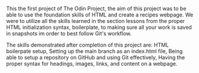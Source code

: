 This the first project of The Odin Project, the aim of this project was to be able to use the foundation skills of HTML and create a recipes webpage.
We were to utilize all the skills learned in the section lessons from the proper HTML initialization syntax, boilerplate, to making sure all your work is saved in snapshots
im order to best follow Git's workflow.

The skills demonstrated after completion of this project are:
  HTML boilerpate setup,
  Setting up the main branch as an index.html file,
  Being able to setup a repository on GitHub and using Git effectively,
  Having the proper syntax for headings, images, links, and content on a webpage.
  
